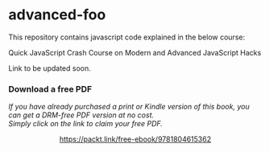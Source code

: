 # advanced-foo
This repository contains javascript code explained in the below course:

Quick JavaScript Crash Course on Modern and Advanced JavaScript Hacks

Link to be updated soon.
### Download a free PDF

 <i>If you have already purchased a print or Kindle version of this book, you can get a DRM-free PDF version at no cost.<br>Simply click on the link to claim your free PDF.</i>
<p align="center"> <a href="https://packt.link/free-ebook/9781804615362">https://packt.link/free-ebook/9781804615362 </a> </p>